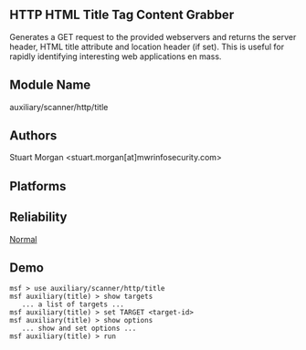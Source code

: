 ## HTTP HTML Title Tag Content Grabber

Generates a GET request to the provided webservers and 
returns the server header, HTML title attribute and location 
header (if set). This is useful for rapidly identifying 
interesting web applications en mass.


## Module Name
auxiliary/scanner/http/title

## Authors
Stuart Morgan <stuart.morgan[at]mwrinfosecurity.com>





## Platforms


## Reliability
[Normal](https://github.com/rapid7/metasploit-framework/wiki/Exploit-Ranking)

## Demo

```
msf > use auxiliary/scanner/http/title
msf auxiliary(title) > show targets
   ... a list of targets ...
msf auxiliary(title) > set TARGET <target-id>
msf auxiliary(title) > show options
   ... show and set options ...
msf auxiliary(title) > run
```
    
    